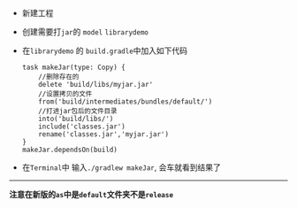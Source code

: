 - 新建工程
- 创建需要打`jar`的 `model` `librarydemo`
- 在`librarydemo` 的 `build.gradle`中加入如下代码


    ```
    task makeJar(type: Copy) {
        //删除存在的
        delete 'build/libs/myjar.jar'
        //设置拷贝的文件
        from('build/intermediates/bundles/default/')
        //打进jar包后的文件目录
        into('build/libs/')
        include('classes.jar')
        rename('classes.jar','myjar.jar')
    }
    makeJar.dependsOn(build)
    
    ```

- 在`Terminal`中 输入`./gradlew makeJar`, 会车就看到结果了

------

**注意在新版的`as`中是`default`文件夹不是`release`**


